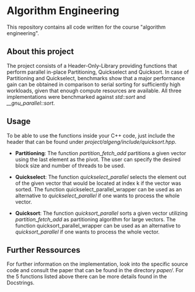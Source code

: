 # Algorithm Engineering

This repository contains all code written for the course "algorithm engineering".

## About this project

The project consists of a Header-Only-Library providing functions that perform parallel in-place Partitioning, Quickselect and Quicksort. In case of Partitioning and Quickselect, benchmarks show that a major performance gain can be obtained in comparison to serial sorting for sufficiently high workloads, given that enough compute resources are available. All three implementations were benchmarked against *std::sort* and *__gnu_parallel::sort*.

## Usage

To be able to use the functions inside your C++ code, just include the header that can be found under *project/algeng/include/quicksort.hpp*.

- __Partitioning__: The function *partition_fetch_add* partitions a given vector using the last element as the pivot. The user can specify the desired block size and number of threads to be used.
  
- __Quickselect__: The function *quickselect_parallel* selects the element out of the given vector that would be located at index k if the vector was sorted. The function quickselect_parallel_wrapper can be used as an alternative to *quickselect_parallel* if one wants to process the whole vector.

- __Quicksort__: The function *quicksort_parallel* sorts a given vector utilizing *partition_fetch_add* as partitioning algorithm for large vectors. The function quicksort_parallel_wrapper can be used as an alternative to *quicksort_parallel* if one wants to process the whole vector.

## Further Ressources

For further information on the implementation, look into the specific source code and consult the paper that can be found in the directory *paper/*.
For the 5 functions listed above there can be more details found in the Docstrings.
